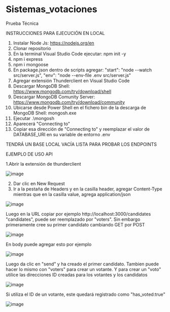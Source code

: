 # Sistemas_votaciones
Prueba Técnica

INSTRUCCIONES PARA EJECUCIÓN EN LOCAL
1. Instalar Node Js: https://nodejs.org/en
2. Clonar repositorio
3. En la terminal Visual Studio Code ejecutar: npm init -y
4. npm i express
5. npm i mongoose
6. En package.json dentro de scripts agregar:
"start": "node --watch src/server.js",
"env": "node --env-file .env src/server.js"
7. Agregar extensión Thunderclient en Visual Studio Code
8. Descargar MongoDB Shell: https://www.mongodb.com/try/download/shell
9. Descargar MongoDB Comunity Server: https://www.mongodb.com/try/download/community
10. Ubicarse desde Power Shell en el fichero bin de la descarga de MongoDB Shell: mongosh.exe
11. Ejecutar .\mongosh
12. Aparecerá "Connecting to"
13. Copiar esa dirección de "Connecting to" y reemplazar el valor de DATABASE_URI en su variable de entorno .env

TENDRÁ UN BASE LOCAL VACÍA LISTA PARA PROBAR LOS ENDPOINTS

EJEMPLO DE USO API

1.Abrir la extensión de thunderclient

![image](https://github.com/user-attachments/assets/2f599347-0446-4ce9-b52c-db0ed943b039)

2. Dar clic en New Request
3. Ir a la pestaña de Headers y en la casilla header, agregar Content-Type mientras que en la casilla value, agrega application/json

![image](https://github.com/user-attachments/assets/4c2aaee2-05d3-4d86-b421-3991c0fa358e)

Luego en la URL copiar por ejemplo http://localhost:3000/candidates
"candidates", puede ser reemplazado por "voters". Sin embargo primeramente cree su primer candidato cambiando GET por POST

![image](https://github.com/user-attachments/assets/2934909e-df1d-4ffc-ae61-4096bf9cc4db)

En body puede agregar esto por ejemplo 

![image](https://github.com/user-attachments/assets/e2610bf4-ba54-4a69-a446-501766b7b99b)

Luego da clic en "send" y ha creado el primer candidato. Tambien puede hacer lo mismo con "voters" para crear un votante.
Y para crear un "voto" utilice las direcciones ID creadas para los votantes y los candidatos

![image](https://github.com/user-attachments/assets/3da62458-005c-400c-b648-98d6c8490953)

Si utiliza el ID de un votante, este quedará registrado como "has_voted:true"

![image](https://github.com/user-attachments/assets/29837411-e32e-4087-8744-16bcc7b6d6eb)
